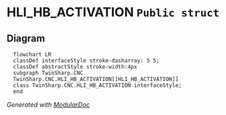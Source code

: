 # HLI_HB_ACTIVATION `Public struct`

## Diagram
```mermaid
  flowchart LR
  classDef interfaceStyle stroke-dasharray: 5 5;
  classDef abstractStyle stroke-width:4px
  subgraph TwinSharp.CNC
  TwinSharp.CNC.HLI_HB_ACTIVATION[[HLI_HB_ACTIVATION]]
  class TwinSharp.CNC.HLI_HB_ACTIVATION interfaceStyle;
  end
```

*Generated with* [*ModularDoc*](https://github.com/hailstorm75/ModularDoc)
